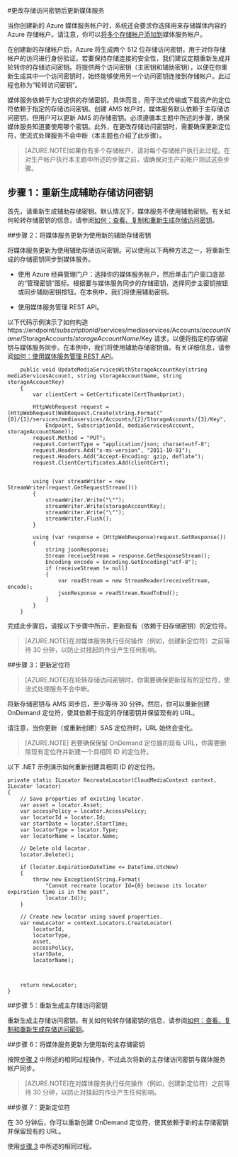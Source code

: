<properties 
	pageTitle="更改存储访问密钥后更新媒体服务 | Azure" 
	description="此文将提供有关在轮转存储访问密钥后如何更新媒体服务的指导。" 
	services="media-services" 
	documentationCenter="" 
	authors="Juliako"
	manager="erikre" 
	editor=""/>  


<tags 
	ms.service="media-services" 
	ms.workload="media" 
	ms.tgt_pltfrm="na" 
	ms.devlang="na" 
	ms.topic="article" 
	ms.date="09/26/2016" 
	wacn.date="11/21/2016" 
	ms.author="milangada;cenkdin;juliako"/>


#更改存储访问密钥后更新媒体服务

当你创建新的 Azure 媒体服务帐户时，系统还会要求你选择用来存储媒体内容的 Azure 存储帐户。请注意，你可以[将多个存储帐户添加到](/documentation/articles/meda-services-managing-multiple-storage-accounts/)媒体服务帐户。

在创建新的存储帐户后，Azure 将生成两个 512 位存储访问密钥，用于对你存储帐户的访问进行身份验证。若要保持存储连接的安全性，我们建议定期重新生成并轮转你的存储访问密钥。将提供两个访问密钥（主密钥和辅助密钥），以便在你重新生成其中一个访问密钥时，始终能够使用另一个访问密钥连接到存储帐户。此过程也称为“轮转访问密钥”。

媒体服务依赖于为它提供的存储密钥。具体而言，用于流式传输或下载资产的定位符依赖于指定的存储访问密钥。创建 AMS 帐户时，媒体服务默认依赖于主存储访问密钥，但用户可以更新 AMS 的存储密钥。必须遵循本主题中所述的步骤，确保媒体服务知道要使用哪个密钥。此外，在更改存储访问密钥时，需要确保更新定位符，使流式处理服务不会中断（本主题也介绍了此步骤）。

>[AZURE.NOTE]如果你有多个存储帐户，请对每个存储帐户执行此过程。在对生产帐户执行本主题中所述的步骤之前，请确保对生产前帐户测试这些步骤。


## 步骤 1：重新生成辅助存储访问密钥

首先，请重新生成辅助存储密钥。默认情况下，媒体服务不使用辅助密钥。有关如何轮转存储密钥的信息，请参阅[如何：查看、复制和重新生成存储访问密钥](/documentation/articles/storage-create-storage-account/#view-copy-and-regenerate-storage-access-keys)。
  
##<a id="step2"></a>步骤 2：将媒体服务更新为使用新的辅助存储密钥

将媒体服务更新为使用辅助存储访问密钥。可以使用以下两种方法之一，将重新生成的存储密钥同步到媒体服务。

- 使用 Azure 经典管理门户：选择你的媒体服务帐户，然后单击门户窗口底部的“管理密钥”图标。根据要与媒体服务同步的存储密钥，选择同步主密钥按钮或同步辅助密钥按钮。在本例中，我们将使用辅助密钥。

- 使用媒体服务管理 REST API。

以下代码示例演示了如何构造 https://endpoint/*subscriptionId*/services/mediaservices/Accounts/*accountName*/StorageAccounts/*storageAccountName*/Key 请求，以便将指定的存储密钥与媒体服务同步。在本例中，我们将使用辅助存储密钥值。有关详细信息，请参阅[如何：使用媒体服务管理 REST API](http://msdn.microsoft.com/zh-cn/library/azure/dn167656.aspx)。
 
		public void UpdateMediaServicesWithStorageAccountKey(string mediaServicesAccount, string storageAccountName, string storageAccountKey)
		{
		    var clientCert = GetCertificate(CertThumbprint);
		
		    HttpWebRequest request = (HttpWebRequest)WebRequest.Create(string.Format("{0}/{1}/services/mediaservices/Accounts/{2}/StorageAccounts/{3}/Key",
		        Endpoint, SubscriptionId, mediaServicesAccount, storageAccountName));
		    request.Method = "PUT";
		    request.ContentType = "application/json; charset=utf-8";
		    request.Headers.Add("x-ms-version", "2011-10-01");
		    request.Headers.Add("Accept-Encoding: gzip, deflate");
		    request.ClientCertificates.Add(clientCert);
		
		
		    using (var streamWriter = new StreamWriter(request.GetRequestStream()))
		    {
		        streamWriter.Write("\"");
		        streamWriter.Write(storageAccountKey);
		        streamWriter.Write("\"");
		        streamWriter.Flush();
		    }
		
		    using (var response = (HttpWebResponse)request.GetResponse())
		    {
		        string jsonResponse;
		        Stream receiveStream = response.GetResponseStream();
		        Encoding encode = Encoding.GetEncoding("utf-8");
		        if (receiveStream != null)
		        {
		            var readStream = new StreamReader(receiveStream, encode);
		            jsonResponse = readStream.ReadToEnd();
		        }
		    }
		}

完成此步骤后，请按以下步骤中所示，更新现有（依赖于旧存储密钥）的定位符。

>[AZURE.NOTE]在对媒体服务执行任何操作（例如，创建新定位符）之前等待 30 分钟，以防止对挂起的作业产生任何影响。

##<a name="step3" id="step-3-update-locators"></a>步骤 3：更新定位符 
>[AZURE.NOTE]在轮转存储访问密钥时，你需要确保更新现有的定位符，使流式处理服务不会中断。

将新存储密钥与 AMS 同步后，至少等待 30 分钟。然后，你可以重新创建 OnDemand 定位符，使其依赖于指定的存储密钥并保留现有的 URL。

请注意，当你更新（或重新创建）SAS 定位符时，URL 始终会变化。

>[AZURE.NOTE] 若要确保保留 OnDemand 定位器的现有 URL，你需要删除现有定位符并新建一个具相同 ID 的定位符。
 
以下 .NET 示例演示如何重新创建具相同 ID 的定位符。
	
	private static ILocator RecreateLocator(CloudMediaContext context, ILocator locator)
	{
	    // Save properties of existing locator.
	    var asset = locator.Asset;
	    var accessPolicy = locator.AccessPolicy;
	    var locatorId = locator.Id;
	    var startDate = locator.StartTime;
	    var locatorType = locator.Type;
	    var locatorName = locator.Name;
	
	    // Delete old locator.
	    locator.Delete();
	
	    if (locator.ExpirationDateTime <= DateTime.UtcNow)
	    {
	        throw new Exception(String.Format(
	            "Cannot recreate locator Id={0} because its locator expiration time is in the past",
	            locator.Id));
	    }
	
	    // Create new locator using saved properties.
	    var newLocator = context.Locators.CreateLocator(
	        locatorId,
	        locatorType,
	        asset,
	        accessPolicy,
	        startDate,
	        locatorName);
	
	
	
	    return newLocator;
	}


##步骤 5：重新生成主存储访问密钥

重新生成主存储访问密钥。有关如何轮转存储密钥的信息，请参阅[如何：查看、复制和重新生成存储访问密钥](/documentation/articles/storage-create-storage-account/#view-copy-and-regenerate-storage-access-keys)。

##步骤 6：将媒体服务更新为使用新的主存储密钥
	
按照[步骤 2](/documentation/articles/media-services-roll-storage-access-keys/#step2) 中所述的相同过程操作，不过此次将新的主存储访问密钥与媒体服务帐户同步。

>[AZURE.NOTE]在对媒体服务执行任何操作（例如，创建新定位符）之前等待 30 分钟，以防止对挂起的作业产生任何影响。

##步骤 7：更新定位符  

在 30 分钟后，你可以重新创建 OnDemand 定位符，使其依赖于新的主存储密钥并保留现有的 URL。

使用[步骤 3](/documentation/articles/media-services-roll-storage-access-keys/#step-3-update-locators) 中所述的相同过程。

<!---HONumber=Mooncake_1114_2016-->